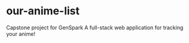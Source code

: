 # our-anime-list
Capstone project for GenSpark
A full-stack web application for tracking your anime!
